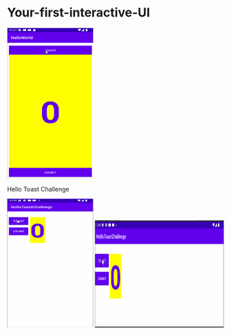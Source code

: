# Your-first-interactive-UI

<img src="screenshots/hellotoast.gif" width="200px" height="350px">

 Hello Toast Challenge

<img src="screenshots/hellotoastchallenge.gif" width="200px" height="300px">
<img src="screenshots/challenge_land.gif" width="300px" height="250px">

